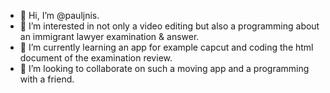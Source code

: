 - 👋 Hi, I’m @pauljnis.
- 👀 I’m interested in not only a video editing but also a programming about an immigrant lawyer examination & answer.
- 🌱 I’m currently learning an app for example capcut and coding the html document of the examination review.
- 💞️ I’m looking to collaborate on such a moving app and a programming with a friend.

<!---
pauljnis/pauljnis is a ✨ special ✨ repository because its `README.md` (this file) appears on your GitHub profile.
You can click the Preview link to take a look at your changes.
--->
